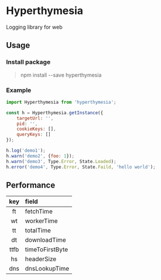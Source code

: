 # Hyperthymesia

Logging library for web

## Usage

### Install package

> npm install --save hyperthymesia

### Example

```javascript
import Hyperthymesia from 'hyperthymesia';

const h = Hyperthymesia.getInstance({
    targetUrl: '',
    pid: '',
    cookieKeys: [],
    queryKeys: []
});

h.log('demo1');
h.warn('demo2', {foo: 1});
h.warn('demo3', Type.Error, State.Loaded);
h.error('demo4', Type.Error, State.Faild, 'hello world');
```

## Performance

| key | field |
|:---:|:------|
|ft|fetchTime|
|wt|workerTime|
|tt|totalTime|
|dt|downloadTime|
|ttfb|timeToFirstByte|
|hs|headerSize|
|dns|dnsLookupTime|
